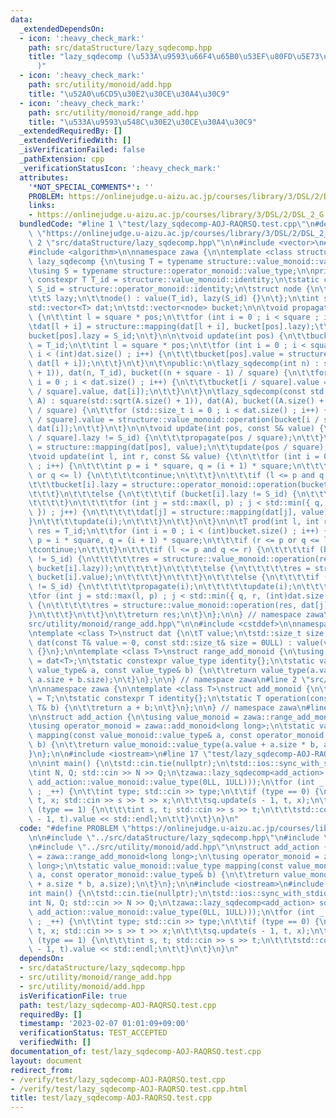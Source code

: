 ```yaml
---
data:
  _extendedDependsOn:
  - icon: ':heavy_check_mark:'
    path: src/dataStructure/lazy_sqdecomp.hpp
    title: "lazy_sqdecomp (\u533A\u9593\u66F4\u65B0\u53EF\u80FD\u5E73\u65B9\u5206\u5272\
      )"
  - icon: ':heavy_check_mark:'
    path: src/utility/monoid/add.hpp
    title: "\u52A0\u6CD5\u30E2\u30CE\u30A4\u30C9"
  - icon: ':heavy_check_mark:'
    path: src/utility/monoid/range_add.hpp
    title: "\u533A\u9593\u548C\u30E2\u30CE\u30A4\u30C9"
  _extendedRequiredBy: []
  _extendedVerifiedWith: []
  _isVerificationFailed: false
  _pathExtension: cpp
  _verificationStatusIcon: ':heavy_check_mark:'
  attributes:
    '*NOT_SPECIAL_COMMENTS*': ''
    PROBLEM: https://onlinejudge.u-aizu.ac.jp/courses/library/3/DSL/2/DSL_2_G
    links:
    - https://onlinejudge.u-aizu.ac.jp/courses/library/3/DSL/2/DSL_2_G
  bundledCode: "#line 1 \"test/lazy_sqdecomp-AOJ-RAQRSQ.test.cpp\"\n#define PROBLEM\
    \ \"https://onlinejudge.u-aizu.ac.jp/courses/library/3/DSL/2/DSL_2_G\"\n\n#line\
    \ 2 \"src/dataStructure/lazy_sqdecomp.hpp\"\n\n#include <vector>\n#include <cmath>\n\
    #include <algorithm>\n\nnamespace zawa {\n\ntemplate <class structure>\nclass\
    \ lazy_sqdecomp {\n\tusing T = typename structure::value_monoid::value_type;\n\
    \tusing S = typename structure::operator_monoid::value_type;\n\nprivate:\n\tstatic\
    \ constexpr T T_id = structure::value_monoid::identity;\n\tstatic constexpr S\
    \ S_id = structure::operator_monoid::identity;\n\tstruct node {\n\t\tT value;\n\
    \t\tS lazy;\n\t\tnode() : value(T_id), lazy(S_id) {}\n\t};\n\tint square;\n\t\
    std::vector<T> dat;\n\tstd::vector<node> bucket;\n\n\tvoid propagate(int pos)\
    \ {\n\t\tint l = square * pos;\n\t\tfor (int i = 0 ; i < square ; i++) {\n\t\t\
    \tdat[l + i] = structure::mapping(dat[l + i], bucket[pos].lazy);\t\n\t\t}\n\t\t\
    bucket[pos].lazy = S_id;\n\t}\n\n\tvoid update(int pos) {\n\t\tbucket[pos].value\
    \ = T_id;\n\t\tint l = square * pos;\n\t\tfor (int i = 0 ; i < square and l +\
    \ i < (int)dat.size() ; i++) {\n\t\t\tbucket[pos].value = structure::value_monoid::operation(bucket[pos].value,\
    \ dat[l + i]);\n\t\t}\n\t}\n\t\npublic:\n\tlazy_sqdecomp(int n) : square(std::sqrt(n\
    \ + 1)), dat(n, T_id), bucket((n + square - 1) / square) {\n\t\tfor (std::size_t\
    \ i = 0 ; i < dat.size() ; i++) {\n\t\t\tbucket[i / square].value = structure::value_monoid::operation(bucket[i\
    \ / square].value, dat[i]);\n\t\t}\n\t}\n\tlazy_sqdecomp(const std::vector<T>&\
    \ A) : square(std::sqrt(A.size() + 1)), dat(A), bucket((A.size() + square - 1)\
    \ / square) {\n\t\tfor (std::size_t i = 0 ; i < dat.size() ; i++) {\n\t\t\tbucket[i\
    \ / square].value = structure::value_monoid::operation(bucket[i / square].value,\
    \ dat[i]);\n\t\t}\n\t}\n\n\tvoid update(int pos, const S& value) {\n\t\tif (bucket[pos\
    \ / square].lazy != S_id) {\n\t\t\tpropagate(pos / square);\n\t\t}\n\t\tdat[pos]\
    \ = structure::mapping(dat[pos], value);\n\t\tupdate(pos / square);\n\t}\t\n\n\
    \tvoid update(int l, int r, const S& value) {\t\n\t\tfor (int i = 0 ; i < (int)bucket.size()\
    \ ; i++) {\n\t\t\tint p = i * square, q = (i + 1) * square;\n\t\t\tif (r <= p\
    \ or q <= l) {\n\t\t\t\tcontinue;\n\t\t\t}\n\t\t\tif (l <= p and q <= r) {\n\t\
    \t\t\tbucket[i].lazy = structure::operator_monoid::operation(bucket[i].lazy, value);\n\
    \t\t\t}\n\t\t\telse {\n\t\t\t\tif (bucket[i].lazy != S_id) {\n\t\t\t\t\tpropagate(i);\n\
    \t\t\t\t}\n\t\t\t\tfor (int j = std::max(l, p) ; j < std::min({ q, r, (int)dat.size()\
    \ }) ; j++) {\n\t\t\t\t\tdat[j] = structure::mapping(dat[j], value);\n\t\t\t\t\
    }\n\t\t\t\tupdate(i);\n\t\t\t}\n\t\t}\n\t}\n\n\tT prod(int l, int r) {\n\t\tT\
    \ res = T_id;\n\t\tfor (int i = 0 ; i < (int)bucket.size() ; i++) {\n\t\t\tint\
    \ p = i * square, q = (i + 1) * square;\n\t\t\tif (r <= p or q <= l) {\n\t\t\t\
    \tcontinue;\n\t\t\t}\n\t\t\tif (l <= p and q <= r) {\n\t\t\t\tif (bucket[i].lazy\
    \ != S_id) {\n\t\t\t\t\tres = structure::value_monoid::operation(res, structure::mapping(bucket[i].value,\
    \ bucket[i].lazy));\n\t\t\t\t}\n\t\t\t\telse {\n\t\t\t\t\tres = structure::value_monoid::operation(res,\
    \ bucket[i].value);\n\t\t\t\t}\n\t\t\t}\n\t\t\telse {\n\t\t\t\tif (bucket[i].lazy\
    \ != S_id) {\n\t\t\t\t\tpropagate(i);\n\t\t\t\t\tupdate(i);\n\t\t\t\t}\n\t\t\t\
    \tfor (int j = std::max(l, p) ; j < std::min({ q, r, (int)dat.size() }) ; j++)\
    \ {\n\t\t\t\t\tres = structure::value_monoid::operation(res, dat[j]);\n\t\t\t\t\
    }\n\t\t\t}\n\t\t}\n\t\treturn res;\n\t}\n};\n\n} // namespace zawa\n#line 2 \"\
    src/utility/monoid/range_add.hpp\"\n\n#include <cstddef>\n\nnamespace zawa {\n\
    \ntemplate <class T>\nstruct dat {\n\tT value;\n\tstd::size_t size;\n\tconstexpr\
    \ dat(const T& value = 0, const std::size_t& size = 0ULL) : value(value), size(size)\
    \ {}\n};\n\ntemplate <class T>\nstruct range_add_monoid {\n\tusing value_type\
    \ = dat<T>;\n\tstatic constexpr value_type identity{};\n\tstatic value_type operation(const\
    \ value_type& a, const value_type& b) {\n\t\treturn value_type(a.value + b.value,\
    \ a.size + b.size);\n\t}\n};\n\n} // namespace zawa\n#line 2 \"src/utility/monoid/add.hpp\"\
    \n\nnamespace zawa {\n\ntemplate <class T>\nstruct add_monoid {\n\tusing value_type\
    \ = T;\n\tstatic constexpr T identity{};\n\tstatic T operation(const T& a, const\
    \ T& b) {\n\t\treturn a + b;\n\t}\n};\n\n} // namespace zawa\n#line 6 \"test/lazy_sqdecomp-AOJ-RAQRSQ.test.cpp\"\
    \n\nstruct add_action {\n\tusing value_monoid = zawa::range_add_monoid<long long>;\n\
    \tusing operator_monoid = zawa::add_monoid<long long>;\n\tstatic value_monoid::value_type\
    \ mapping(const value_monoid::value_type& a, const operator_monoid::value_type&\
    \ b) {\n\t\treturn value_monoid::value_type(a.value + a.size * b, a.size);\n\t\
    }\n};\n\n#include <iostream>\n#line 17 \"test/lazy_sqdecomp-AOJ-RAQRSQ.test.cpp\"\
    \n\nint main() {\n\tstd::cin.tie(nullptr);\n\tstd::ios::sync_with_stdio(false);\n\
    \tint N, Q; std::cin >> N >> Q;\n\tzawa::lazy_sqdecomp<add_action> sq(std::vector(N,\
    \ add_action::value_monoid::value_type(0LL, 1ULL)));\n\tfor (int _ = 0 ; _ < Q\
    \ ; _++) {\n\t\tint type; std::cin >> type;\n\t\tif (type == 0) {\n\t\t\tint s,\
    \ t, x; std::cin >> s >> t >> x;\n\t\t\tsq.update(s - 1, t, x);\n\t\t}\n\t\tif\
    \ (type == 1) {\n\t\t\tint s, t; std::cin >> s >> t;\n\t\t\tstd::cout << sq.prod(s\
    \ - 1, t).value << std::endl;\n\t\t}\n\t}\n}\n"
  code: "#define PROBLEM \"https://onlinejudge.u-aizu.ac.jp/courses/library/3/DSL/2/DSL_2_G\"\
    \n\n#include \"../src/dataStructure/lazy_sqdecomp.hpp\"\n#include \"../src/utility/monoid/range_add.hpp\"\
    \n#include \"../src/utility/monoid/add.hpp\"\n\nstruct add_action {\n\tusing value_monoid\
    \ = zawa::range_add_monoid<long long>;\n\tusing operator_monoid = zawa::add_monoid<long\
    \ long>;\n\tstatic value_monoid::value_type mapping(const value_monoid::value_type&\
    \ a, const operator_monoid::value_type& b) {\n\t\treturn value_monoid::value_type(a.value\
    \ + a.size * b, a.size);\n\t}\n};\n\n#include <iostream>\n#include <vector>\n\n\
    int main() {\n\tstd::cin.tie(nullptr);\n\tstd::ios::sync_with_stdio(false);\n\t\
    int N, Q; std::cin >> N >> Q;\n\tzawa::lazy_sqdecomp<add_action> sq(std::vector(N,\
    \ add_action::value_monoid::value_type(0LL, 1ULL)));\n\tfor (int _ = 0 ; _ < Q\
    \ ; _++) {\n\t\tint type; std::cin >> type;\n\t\tif (type == 0) {\n\t\t\tint s,\
    \ t, x; std::cin >> s >> t >> x;\n\t\t\tsq.update(s - 1, t, x);\n\t\t}\n\t\tif\
    \ (type == 1) {\n\t\t\tint s, t; std::cin >> s >> t;\n\t\t\tstd::cout << sq.prod(s\
    \ - 1, t).value << std::endl;\n\t\t}\n\t}\n}\n"
  dependsOn:
  - src/dataStructure/lazy_sqdecomp.hpp
  - src/utility/monoid/range_add.hpp
  - src/utility/monoid/add.hpp
  isVerificationFile: true
  path: test/lazy_sqdecomp-AOJ-RAQRSQ.test.cpp
  requiredBy: []
  timestamp: '2023-02-07 01:01:09+09:00'
  verificationStatus: TEST_ACCEPTED
  verifiedWith: []
documentation_of: test/lazy_sqdecomp-AOJ-RAQRSQ.test.cpp
layout: document
redirect_from:
- /verify/test/lazy_sqdecomp-AOJ-RAQRSQ.test.cpp
- /verify/test/lazy_sqdecomp-AOJ-RAQRSQ.test.cpp.html
title: test/lazy_sqdecomp-AOJ-RAQRSQ.test.cpp
---
```

